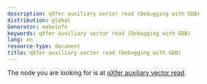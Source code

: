 ```yaml
---
description: qXfer auxiliary vector read (Debugging with GDB)
distribution: global
Generator: makeinfo
keywords: qXfer auxiliary vector read (Debugging with GDB)
lang: en
resource-type: document
title: qXfer auxiliary vector read (Debugging with GDB)
---
```

The node you are looking for is at [qXfer auxiliary vector read](General-Query-Packets.html#qXfer-auxiliary-vector-read).
